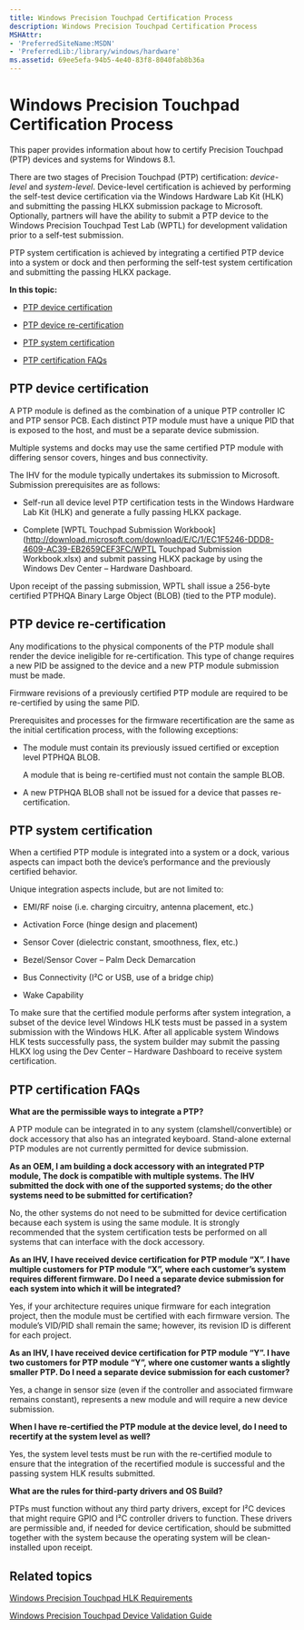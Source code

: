 ```yaml
---
title: Windows Precision Touchpad Certification Process
description: Windows Precision Touchpad Certification Process
MSHAttr:
- 'PreferredSiteName:MSDN'
- 'PreferredLib:/library/windows/hardware'
ms.assetid: 69ee5efa-94b5-4e40-83f8-8040fab8b36a
---
```


# Windows Precision Touchpad Certification Process


This paper provides information about how to certify Precision Touchpad (PTP) devices and systems for Windows 8.1.

There are two stages of Precision Touchpad (PTP) certification: *device-level* and *system-level*. Device-level certification is achieved by performing the self-test device certification via the Windows Hardware Lab Kit (HLK) and submitting the passing HLKX submission package to Microsoft. Optionally, partners will have the ability to submit a PTP device to the Windows Precision Touchpad Test Lab (WPTL) for development validation prior to a self-test submission.

PTP system certification is achieved by integrating a certified PTP device into a system or dock and then performing the self-test system certification and submitting the passing HLKX package.

**In this topic:**

-   [PTP device certification](#device)

-   [PTP device re-certification](#devicerecert)

-   [PTP system certification](#system)

-   [PTP certification FAQs](#faq)

## <span id="device"></span><span id="DEVICE"></span>PTP device certification


A PTP module is defined as the combination of a unique PTP controller IC and PTP sensor PCB. Each distinct PTP module must have a unique PID that is exposed to the host, and must be a separate device submission.

Multiple systems and docks may use the same certified PTP module with differing sensor covers, hinges and bus connectivity.

The IHV for the module typically undertakes its submission to Microsoft. Submission prerequisites are as follows:

-   Self-run all device level PTP certification tests in the Windows Hardware Lab Kit (HLK) and generate a fully passing HLKX package.

-   Complete [WPTL Touchpad Submission Workbook](http://download.microsoft.com/download/E/C/1/EC1F5246-DDD8-4609-AC39-EB2659CEF3FC/WPTL Touchpad Submission Workbook.xlsx) and submit passing HLKX package by using the Windows Dev Center – Hardware Dashboard.

Upon receipt of the passing submission, WPTL shall issue a 256-byte certified PTPHQA Binary Large Object (BLOB) (tied to the PTP module).

## <span id="devicerecert"></span><span id="DEVICERECERT"></span>PTP device re-certification


Any modifications to the physical components of the PTP module shall render the device ineligible for re-certification. This type of change requires a new PID be assigned to the device and a new PTP module submission must be made.

Firmware revisions of a previously certified PTP module are required to be re-certified by using the same PID.

Prerequisites and processes for the firmware recertification are the same as the initial certification process, with the following exceptions:

-   The module must contain its previously issued certified or exception level PTPHQA BLOB.

    A module that is being re-certified must not contain the sample BLOB.

-   A new PTPHQA BLOB shall not be issued for a device that passes re-certification.

## <span id="system"></span><span id="SYSTEM"></span>PTP system certification


When a certified PTP module is integrated into a system or a dock, various aspects can impact both the device’s performance and the previously certified behavior.

Unique integration aspects include, but are not limited to:

-   EMI/RF noise (i.e. charging circuitry, antenna placement, etc.)

-   Activation Force (hinge design and placement)

-   Sensor Cover (dielectric constant, smoothness, flex, etc.)

-   Bezel/Sensor Cover – Palm Deck Demarcation

-   Bus Connectivity (I²C or USB, use of a bridge chip)

-   Wake Capability

To make sure that the certified module performs after system integration, a subset of the device level Windows HLK tests must be passed in a system submission with the Windows HLK. After all applicable system Windows HLK tests successfully pass, the system builder may submit the passing HLKX log using the Dev Center – Hardware Dashboard to receive system certification.

## <span id="faq"></span><span id="FAQ"></span>PTP certification FAQs


**What are the permissible ways to integrate a PTP?**

A PTP module can be integrated in to any system (clamshell/convertible) or dock accessory that also has an integrated keyboard. Stand-alone external PTP modules are not currently permitted for device submission.

**As an OEM, I am building a dock accessory with an integrated PTP module, The dock is compatible with multiple systems. The IHV submitted the dock with one of the supported systems; do the other systems need to be submitted for certification?**

No, the other systems do not need to be submitted for device certification because each system is using the same module. It is strongly recommended that the system certification tests be performed on all systems that can interface with the dock accessory.

**As an IHV, I have received device certification for PTP module “X”. I have multiple customers for PTP module “X”, where each customer’s system requires different firmware. Do I need a separate device submission for each system into which it will be integrated?**

Yes, if your architecture requires unique firmware for each integration project, then the module must be certified with each firmware version. The module’s VID/PID shall remain the same; however, its revision ID is different for each project.

**As an IHV, I have received device certification for PTP module “Y”. I have two customers for PTP module “Y”, where one customer wants a slightly smaller PTP. Do I need a separate device submission for each customer?**

Yes, a change in sensor size (even if the controller and associated firmware remains constant), represents a new module and will require a new device submission.

**When I have re-certified the PTP module at the device level, do I need to recertify at the system level as well?**

Yes, the system level tests must be run with the re-certified module to ensure that the integration of the recertified module is successful and the passing system HLK results submitted.

**What are the rules for third-party drivers and OS Build?**

PTPs must function without any third party drivers, except for I²C devices that might require GPIO and I²C controller drivers to function. These drivers are permissible and, if needed for device certification, should be submitted together with the system because the operating system will be clean-installed upon receipt.

## <span id="related_topics"></span>Related topics


[Windows Precision Touchpad HLK Requirements](windows-precision-touchpad-hck-requirements.md)

[Windows Precision Touchpad Device Validation Guide](windows-precision-touchpad-device-validation-guide.md)

 

 







